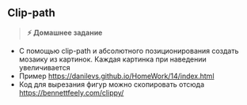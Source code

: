 
## Clip-path

> **⚡️ Домашнее задание**
- С помощью clip-path и абсолютного позиционирования создать мозаику из картинок. Каждая картинка при наведении увеличивается
- Пример https://danilevs.github.io/HomeWork/14/index.html
- Код для вырезания фигур можно скопировать отсюда https://bennettfeely.com/clippy/
